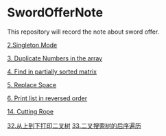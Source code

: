 # SwordOfferNote

This repository will record the note about sword offer. 


[2.Singleton Mode](https://github.com/PeterBrave/SwordOfferNote/tree/master/src/Singleton)

[3. Duplicate Numbers in the array](https://github.com/PeterBrave/SwordOfferNote/tree/master/src/DuplicateNumbersInTheArray)

[4. Find in partially sorted matrix](https://github.com/PeterBrave/SwordOfferNote/tree/master/src/TwoDimensionalArrayLlookup)

[5. Replace Space](https://github.com/PeterBrave/SwordOfferNote/tree/master/src/ReplaceSpaces)

[6. Print list in reversed order](https://github.com/PeterBrave/SwordOfferNote/tree/master/src/PrintListInReversedOrder)

[14. Cutting Rope]()

[32.从上到下打印二叉树]()
[33.二叉搜索树的后序遍历]()